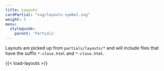 ```yaml
---
title: Layouts
cardPartial: "svg/layouts-symbol.svg"
weight: 5
menu: 
  styleguide:
    parent: 'Partials'
---
```


Layouts are picked up from `partials/layouts/*` and will include files that have the suffix `*-close.html` and `*-close.html`.

{{< load-layouts >}}